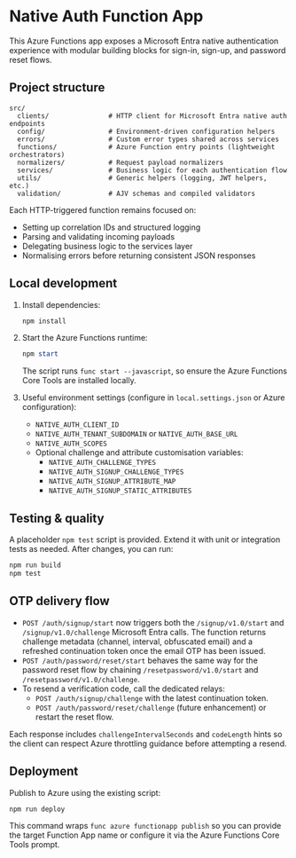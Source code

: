 # Native Auth Function App

This Azure Functions app exposes a Microsoft Entra native authentication experience with modular building blocks for sign-in, sign-up, and password reset flows.

## Project structure

```
src/
  clients/               # HTTP client for Microsoft Entra native auth endpoints
  config/                # Environment-driven configuration helpers
  errors/                # Custom error types shared across services
  functions/             # Azure Function entry points (lightweight orchestrators)
  normalizers/           # Request payload normalizers
  services/              # Business logic for each authentication flow
  utils/                 # Generic helpers (logging, JWT helpers, etc.)
  validation/            # AJV schemas and compiled validators
```

Each HTTP-triggered function remains focused on:

- Setting up correlation IDs and structured logging
- Parsing and validating incoming payloads
- Delegating business logic to the services layer
- Normalising errors before returning consistent JSON responses

## Local development

1. Install dependencies:

   ```powershell
   npm install
   ```

2. Start the Azure Functions runtime:

   ```powershell
   npm start
   ```

   The script runs `func start --javascript`, so ensure the Azure Functions Core Tools are installed locally.

3. Useful environment settings (configure in `local.settings.json` or Azure configuration):

   - `NATIVE_AUTH_CLIENT_ID`
   - `NATIVE_AUTH_TENANT_SUBDOMAIN` or `NATIVE_AUTH_BASE_URL`
   - `NATIVE_AUTH_SCOPES`
   - Optional challenge and attribute customisation variables:
     - `NATIVE_AUTH_CHALLENGE_TYPES`
     - `NATIVE_AUTH_SIGNUP_CHALLENGE_TYPES`
     - `NATIVE_AUTH_SIGNUP_ATTRIBUTE_MAP`
     - `NATIVE_AUTH_SIGNUP_STATIC_ATTRIBUTES`

## Testing & quality

A placeholder `npm test` script is provided. Extend it with unit or integration tests as needed. After changes, you can run:

```powershell
npm run build
npm test
```

## OTP delivery flow

- `POST /auth/signup/start` now triggers both the `/signup/v1.0/start` and `/signup/v1.0/challenge` Microsoft Entra calls. The function returns challenge metadata (channel, interval, obfuscated email) and a refreshed continuation token once the email OTP has been issued.
- `POST /auth/password/reset/start` behaves the same way for the password reset flow by chaining `/resetpassword/v1.0/start` and `/resetpassword/v1.0/challenge`.
- To resend a verification code, call the dedicated relays:
  - `POST /auth/signup/challenge` with the latest continuation token.
  - `POST /auth/password/reset/challenge` (future enhancement) or restart the reset flow.

Each response includes `challengeIntervalSeconds` and `codeLength` hints so the client can respect Azure throttling guidance before attempting a resend.

## Deployment

Publish to Azure using the existing script:

```powershell
npm run deploy
```

This command wraps `func azure functionapp publish` so you can provide the target Function App name or configure it via the Azure Functions Core Tools prompt.
